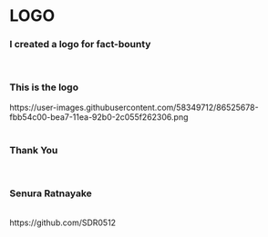 <h1>LOGO</h1>
<h3>I created a logo for fact-bounty</h3>
<br>
<h3>This is the logo</h3>
https://user-images.githubusercontent.com/58349712/86525678-fbb54c00-bea7-11ea-92b0-2c055f262306.png
<br>
<br>
<h3>Thank You</h3><br>
<h3>Senura Ratnayake</h3><br>
https://github.com/SDR0512
